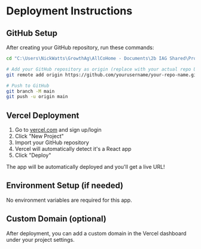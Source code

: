 # Deployment Instructions

## GitHub Setup
After creating your GitHub repository, run these commands:

```bash
cd "C:\Users\NickWatts\GrowthAg\AllCoHome - Documents\2b IAG Shared\Product Trials\000 Vert Trial 2023\2024-25 Soil sampling protocol\Simulation App"

# Add your GitHub repository as origin (replace with your actual repo URL)
git remote add origin https://github.com/yourusername/your-repo-name.git

# Push to GitHub
git branch -M main
git push -u origin main
```

## Vercel Deployment

1. Go to [vercel.com](https://vercel.com) and sign up/login
2. Click "New Project"
3. Import your GitHub repository
4. Vercel will automatically detect it's a React app
5. Click "Deploy"

The app will be automatically deployed and you'll get a live URL!

## Environment Setup (if needed)
No environment variables are required for this app.

## Custom Domain (optional)
After deployment, you can add a custom domain in the Vercel dashboard under your project settings.